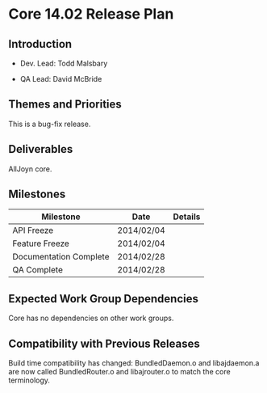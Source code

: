 # Core 14.02 Release Plan

## Introduction


*  Dev. Lead: Todd Malsbary

*  QA Lead: David McBride
## Themes and Priorities

This is a bug-fix release.

## Deliverables

AllJoyn core.

## Milestones

 | Milestone              | Date       | Details | 
 | ---------              | ----       | ------- | 
 | API Freeze             | 2014/02/04 |         | 
 | Feature Freeze         | 2014/02/04 |         | 
 | Documentation Complete | 2014/02/28 |         | 
 | QA Complete            | 2014/02/28 |         | 

## Expected Work Group Dependencies

Core has no dependencies on other work groups.

## Compatibility with Previous Releases

Build time compatibility has changed: BundledDaemon.o and libajdaemon.a are now called BundledRouter.o and libajrouter.o to match the core terminology.
